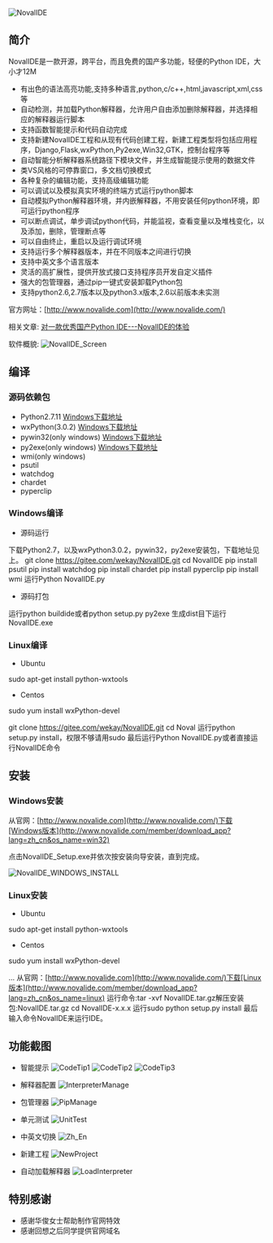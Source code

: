 ![NovalIDE](noval/tool/bmp_source/logo.png)

简介
----------------------------------

NovalIDE是一款开源，跨平台，而且免费的国产多功能，轻便的Python IDE，大小才12M

- 有出色的语法高亮功能,支持多种语言,python,c/c++,html,javascript,xml,css等
- 自动检测，并加载Python解释器，允许用户自由添加删除解释器，并选择相应的解释器运行脚本
- 支持函数智能提示和代码自动完成
- 支持新建NovalIDE工程和从现有代码创建工程，新建工程类型将包括应用程序，Django,Flask,wxPython,Py2exe,Win32,GTK，控制台程序等
- 自动智能分析解释器系统路径下模块文件，并生成智能提示使用的数据文件
- 类VS风格的可停靠窗口，多文档切换模式
- 各种复杂的编辑功能，支持高级编辑功能
- 可以调试以及模拟真实环境的终端方式运行python脚本
- 自动模拟Python解释器环境，并内嵌解释器，不用安装任何python环境，即可运行python程序
- 可以断点调试，单步调试python代码，并能监视，查看变量以及堆栈变化，以及添加，删除，管理断点等
- 可以自由终止，重启以及运行调试环境
- 支持运行多个解释器版本，并在不同版本之间进行切换
- 支持中英文多个语言版本
- 灵活的高扩展性，提供开放式接口支持程序员开发自定义插件
- 强大的包管理器，通过pip一键式安装卸载Python包
- 支持python2.6,2.7版本以及python3.x版本,2.6以前版本未实测

官方网址：[http://www.novalide.com](http://www.novalide.com/)

相关文章: [对一款优秀国产Python IDE---NovalIDE的体验](https://my.oschina.net/u/3728672/blog/1817030)

软件概貌: ![NovalIDE_Screen](noval/tool/bmp_source/images/banner_01.png)

编译
----------------------------------

### 源码依赖包

- Python2.7.11 [Windows下载地址](https://www.python.org/ftp/python/2.7.11/python-2.7.11.msi)
- wxPython(3.0.2) [Windows下载地址](https://jaist.dl.sourceforge.net/project/wxpython/wxPython/3.0.2.0/wxPython3.0-win32-3.0.2.0-py27.exe)
- pywin32(only windows) [Windows下载地址](https://github.com/mhammond/pywin32/releases/download/b223/pywin32-223.win32-py2.7.exe)
- py2exe(only windows) [Windows下载地址](https://jaist.dl.sourceforge.net/project/py2exe/py2exe/0.6.9/py2exe-0.6.9.win64-py2.7.amd64.exe)
- wmi(only windows)
- psutil
- watchdog
- chardet
- pyperclip

### Windows编译

- 源码运行

下载Python2.7，以及wxPython3.0.2，pywin32，py2exe安装包，下载地址见上。
git clone https://gitee.com/wekay/NovalIDE.git
cd NovalIDE
pip install psutil
pip install watchdog
pip install chardet
pip install pyperclip
pip install wmi
运行Python NovalIDE.py

- 源码打包

运行python buildide或者python setup.py py2exe
生成dist目下运行NovalIDE.exe

### Linux编译

- Ubuntu

sudo apt-get install python-wxtools

- Centos

sudo yum install wxPython-devel

git clone https://gitee.com/wekay/NovalIDE.git
cd Noval
运行python setup.py install，权限不够请用sudo
最后运行Python NovalIDE.py或者直接运行NovalIDE命令

安装
----------------------------------

### Windows安装

从官网：[http://www.novalide.com](http://www.novalide.com/)下载[Windows版本](http://www.novalide.com/member/download_app?lang=zh_cn&os_name=win32)

点击NovalIDE_Setup.exe并依次按安装向导安装，直到完成。

![NovalIDE_WINDOWS_INSTALL](noval/tool/bmp_source/images/windows_insall.png)

### Linux安装

- Ubuntu

sudo apt-get install python-wxtools

- Centos

sudo yum install wxPython-devel

...
从官网：[http://www.novalide.com](http://www.novalide.com/)下载[Linux版本](http://www.novalide.com/member/download_app?lang=zh_cn&os_name=linux)
运行命令:tar -xvf NovalIDE.tar.gz解压安装包:NovalIDE.tar.gz
cd NovalIDE-x.x.x
运行sudo python setup.py install
最后输入命令NovalIDE来运行IDE。

功能截图
----------------------------------

- 智能提示
![CodeTip1](noval/tool/bmp_source/images/banner_02.png)
![CodeTip2](noval/tool/bmp_source/images/banner_03.png)
![CodeTip3](noval/tool/bmp_source/images/banner_04.png)

- 解释器配置
![InterpreterManage](noval/tool/bmp_source/images/banner_06.png)

- 包管理器
![PipManage](noval/tool/bmp_source/images/banner_07.png)

- 单元测试
![UnitTest](noval/tool/bmp_source/images/banner_08.png)

- 中英文切换
![Zh_En](noval/tool/bmp_source/images/zh_en.png)

- 新建工程
![NewProject](noval/tool/bmp_source/images/project.png)

- 自动加载解释器
![LoadInterpreter](noval/tool/bmp_source/images/interpreter.png)

特别感谢
----------------------------------

- 感谢华俊女士帮助制作官网特效
- 感谢回想之后同学提供官网域名
